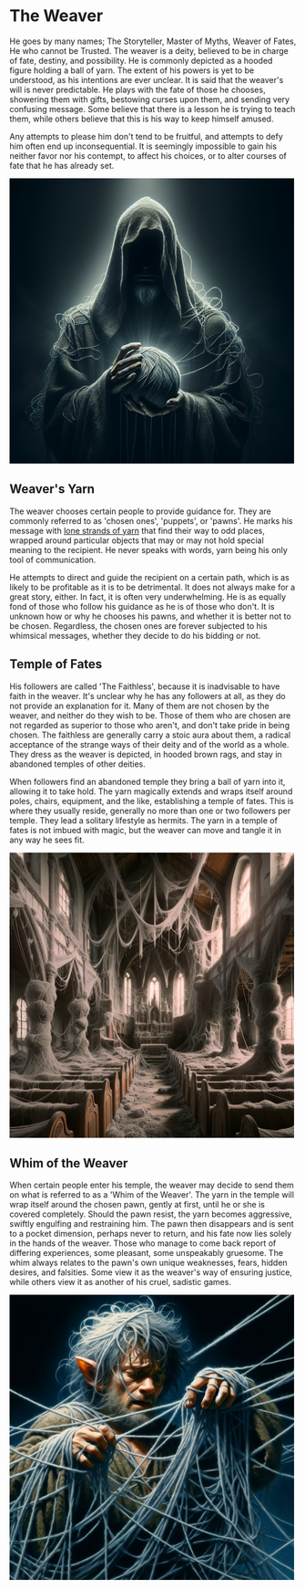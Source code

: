 # The Weaver

He goes by many names; The Storyteller, Master of Myths, Weaver of Fates, He who cannot be Trusted. The weaver is a deity, believed to be in charge of fate, destiny, and possibility. He is commonly depicted as a hooded figure holding a ball of yarn. The extent of his powers is yet to be understood, as his intentions are ever unclear. It is said that the weaver's will is never predictable. He plays with the fate of those he chooses, showering them with gifts, bestowing curses upon them, and sending very confusing message. Some believe that there is a lesson he is trying to teach them, while others believe that this is his way to keep himself amused.

Any attempts to please him don't tend to be fruitful, and attempts to defy him often end up inconsequential. It is seemingly impossible to gain his neither favor nor his contempt, to affect his choices, or to alter courses of fate that he has already set.

![the weaver](../images/the-weaver.jpg)

## Weaver's Yarn
The weaver chooses certain people to provide guidance for. They are commonly referred to as 'chosen ones', 'puppets', or 'pawns'. He marks his message with [lone strands of yarn](../items/weavers-yarn.md#yarn) that find their way to odd places, wrapped around particular objects that may or may not hold special meaning to the recipient. He never speaks with words, yarn being his only tool of communication.

He attempts to direct and guide the recipient on a certain path, which is as likely to be profitable as it is to be detrimental. It does not always make for a great story, either. In fact, it is often very underwhelming. He is as equally fond of those who follow his guidance as he is of those who don't. It is unknown how or why he chooses his pawns, and whether it is better not to be chosen. Regardless, the chosen ones are forever subjected to his whimsical messages, whether they decide to do his bidding or not.

## Temple of Fates
His followers are called 'The Faithless', because it is inadvisable to have faith in the weaver. It's unclear why he has any followers at all, as they do not provide an explanation for it. Many of them are not chosen by the weaver, and neither do they wish to be. Those of them who are chosen are not regarded as superior to those who aren't, and don't take pride in being chosen. The faithless are generally carry a stoic aura about them, a radical acceptance of the strange ways of their deity and of the world as a whole. They dress as the weaver is depicted, in hooded brown rags, and stay in abandoned temples of other deities.

When followers find an abandoned temple they bring a ball of yarn into it, allowing it to take hold. The yarn magically extends and wraps itself around poles, chairs, equipment, and the like, establishing a temple of fates. This is where they usually reside, generally no more than one or two followers per temple. They lead a solitary lifestyle as hermits. The yarn in a temple of fates is not imbued with magic, but the weaver can move and tangle it in any way he sees fit.

![temple of fates](../images/temple-of-fates.jpg)

## Whim of the Weaver
When certain people enter his temple, the weaver may decide to send them on what is referred to as a 'Whim of the Weaver'. The yarn in the temple will wrap itself around the chosen pawn, gently at first, until he or she is covered completely. Should the pawn resist, the yarn becomes aggressive, swiftly engulfing and restraining him. The pawn then disappears and is sent to a pocket dimension, perhaps never to return, and his fate now lies solely in the hands of the weaver. Those who manage to come back report of differing experiences, some pleasant, some unspeakably gruesome. The whim always relates to the pawn's own unique weaknesses, fears, hidden desires, and falsities. Some view it as the weaver's way of ensuring justice, while others view it as another of his cruel, sadistic games.

![a halfling entangled in the weaver's yarn](../images/whims-of-the-weaver.jpg)
